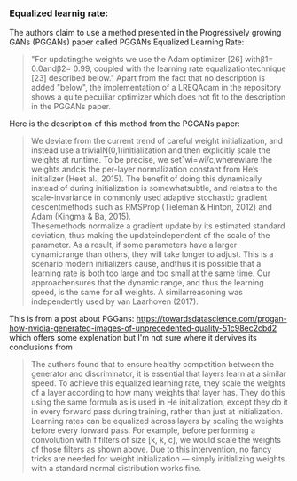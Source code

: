 ### Equalized learnig rate:
The authors claim to use a method presented in the Progressively growing GANs (PGGANs) paper called
PGGANs Equalized Learning Rate: 
>"For updatingthe weights we use the Adam optimizer [26] withβ1= 0.0andβ2= 0.99,
 coupled with the learning rate equalizationtechnique [23] described below."
Apart from the fact that no description is added "below", the implementation of a LREQAdam 
in the repository shows a quite pecuiliar optimizer which does not fit to the description in the PGGANs paper.

Here is the description of this method from the PGGANs paper:
>We deviate from the current trend of careful weight initialization, and instead use a trivialN(0,1)initialization and 
>then explicitly scale the weights at runtime.  To be precise, we setˆwi=wi/c,wherewiare the weights andcis the 
>per-layer normalization constant from He’s initializer (Heet al., 2015).   The benefit of doing this dynamically 
>instead of during initialization is somewhatsubtle, and relates to the scale-invariance in commonly used adaptive 
>stochastic gradient descentmethods such as RMSProp (Tieleman & Hinton, 2012) and Adam (Kingma & Ba, 2015).  
>Thesemethods normalize a gradient update by its estimated standard deviation, thus making the updateindependent 
>of the scale of the parameter.  As a result, if some parameters have a larger dynamicrange than others, they will
> take longer to adjust.  This is a scenario modern initializers cause, andthus it is possible that a learning rate 
>is both too large and too small at the same time. Our approachensures that the dynamic range, and thus the learning 
>speed, is the same for all weights.  A similarreasoning was independently used by van Laarhoven (2017).

This is from a post about PGGans: https://towardsdatascience.com/progan-how-nvidia-generated-images-of-unprecedented-quality-51c98ec2cbd2
which offers some explenation but I'm not sure where it dervives its conclusions from
>The authors found that to ensure healthy competition between the generator and discriminator, it is essential that 
>layers learn at a similar speed. To achieve this equalized learning rate, they scale the weights of a layer according 
>to how many weights that layer has. They do this using the same formula as is used in He initialization, except they 
>do it in every forward pass during training, rather than just at initialization.
Learning rates can be equalized across layers by scaling the weights before every forward pass. For example, before 
>performing a convolution with f filters of size [k, k, c], we would scale the weights of those filters as shown above.
>Due to this intervention, no fancy tricks are needed for weight initialization — simply initializing weights with a 
>standard normal distribution works fine.
>